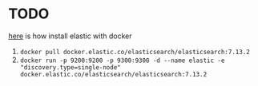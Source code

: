 # TODO 

[here](https://www.elastic.co/guide/en/elasticsearch/reference/current/docker.html) is how install elastic with docker

1. `docker pull docker.elastic.co/elasticsearch/elasticsearch:7.13.2`
2. `docker run -p 9200:9200 -p 9300:9300 -d --name elastic -e "discovery.type=single-node" docker.elastic.co/elasticsearch/elasticsearch:7.13.2`
